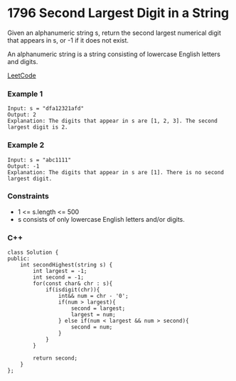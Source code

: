 # 1796 Second Largest Digit in a String

Given an alphanumeric string s, return the second largest numerical digit that appears in s, or -1 if it does not exist.

An alphanumeric string is a string consisting of lowercase English letters and digits.
 
 
[LeetCode](https://leetcode.cn/problems/second-largest-digit-in-a-string/)

### Example 1

```
Input: s = "dfa12321afd"
Output: 2
Explanation: The digits that appear in s are [1, 2, 3]. The second largest digit is 2.
```

### Example 2

```
Input: s = "abc1111"
Output: -1
Explanation: The digits that appear in s are [1]. There is no second largest digit. 
```


### Constraints

* 1 <= s.length <= 500
* s consists of only lowercase English letters and/or digits.

### C++ 

```
class Solution {
public:
    int secondHighest(string s) {
        int largest = -1;
        int second = -1;
        for(const char& chr : s){
            if(isdigit(chr)){
                int&& num = chr - '0';
                if(num > largest){
                    second = largest;
                    largest = num;
                } else if(num < largest && num > second){
                    second = num;
                }
            }                
        }

        return second;
    }
};
```